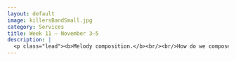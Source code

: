 ```yaml
---
layout: default
image: killersBandSmall.jpg
category: Services
title: Week 11 – November 3–5
description: |
  <p class="lead"><b>Melody composition.</b><br/><br/>How do we compose a melody that matches a particular style of music?<br/><br/><a href="/week11/">Read more...</a></p>
---
```

